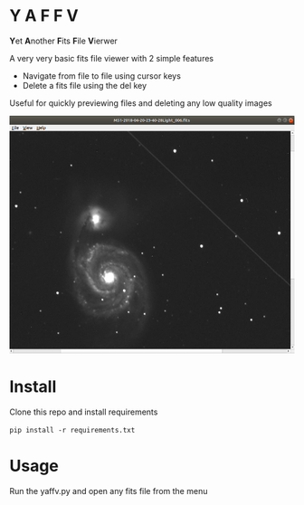# Y A F F V

**Y**et
**A**nother
**F**its
**F**ile
**V**ierwer

A very very basic fits file viewer with 2 simple features
 * Navigate from file to file using cursor keys
 * Delete a fits file using the del key
 
 Useful for quickly previewing files and deleting any low quality images
 
 ![screenshot](https://raw.githubusercontent.com/dokeeffe/yaffv/master/screenshot.png)
 
 # Install
 
 Clone this repo and install requirements
 
 `pip install -r requirements.txt`
 
 # Usage
 
 Run the yaffv.py and open any fits file from the menu